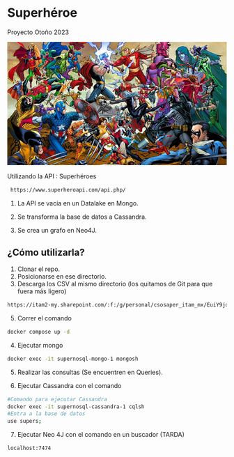 # Superhéroe
Proyecto Otoño 2023

![Superhéroe](super.jpg)

Utilizando la API : Superhéroes
 ```bash
  https://www.superheroapi.com/api.php/
 ```
1. La API se vacía en un Datalake en Mongo.
   
2. Se transforma la base de datos a Cassandra.
  
3. Se crea un grafo en Neo4J.

## ¿Cómo utilizarla?
1. Clonar el repo.
2. Posicionarse en ese directorio.
3. Descarga los CSV al mismo directorio (los quitamos de Git para que fuera más ligero)
  ```bash
  https://itam2-my.sharepoint.com/:f:/g/personal/csosaper_itam_mx/EuiY9jdQ0e9Lm2R2HQC9xoEBWzgDw7w6Fbqpp4YBBYd_3A?e=9GAthD
  ```
5. Correr el comando
  ```bash
  docker compose up -d
  ```
4. Ejecutar mongo
  ```bash
  docker exec -it supernosql-mongo-1 mongosh
  ```
   
5. Realizar las consultas (Se encuentren en Queries).

6. Ejecutar Cassandra con el comando
  ```bash
  #Comando para ejecutar Cassandra
  docker exec -it supernosql-cassandra-1 cqlsh
  #Entra a la base de datos
  use supers;
  ```

7. Ejecutar Neo 4J con el comando en un buscador (TARDA)
  ```bash
localhost:7474  
  ```
   
 

